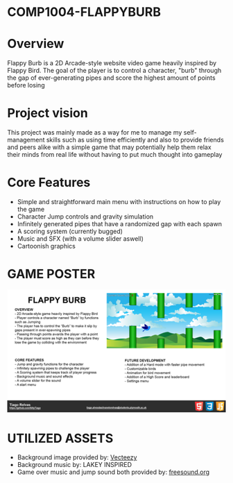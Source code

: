 # COMP1004-FLAPPYBURB

# Overview 

Flappy Burb is a 2D Arcade-style website video game heavily inspired by Flappy Bird. The goal of the player is to control a character, "burb" through the gap of ever-generating pipes and score the highest amount of points before losing

# Project vision

This project was mainly made as a way for me to manage my self-management skills such as using time efficiently and also to provide friends and peers alike with a simple game that may potentially help them relax their minds from real life without having to put much thought into gameplay

# Core Features

- Simple and straightforward main menu with instructions on how to play the game
- Character Jump controls and gravity simulation
- Infinitely generated pipes that have a randomized gap with each spawn
- A scoring system (currently bugged)
- Music and SFX (with a volume slider aswell)
- Cartoonish graphics

# GAME POSTER
![alt text](https://github.com/SillyTiago/COMP1004-FLAPPYBURB/blob/master/WebApplication1/Images/poster.png)

# UTILIZED ASSETS
- Background image provided by: [Vecteezy](https://www.vecteezy.com)
- Background music by: LAKEY INSPIRED
- Game over music and jump sound both provided by: [freesound.org](https://freesound.org)
